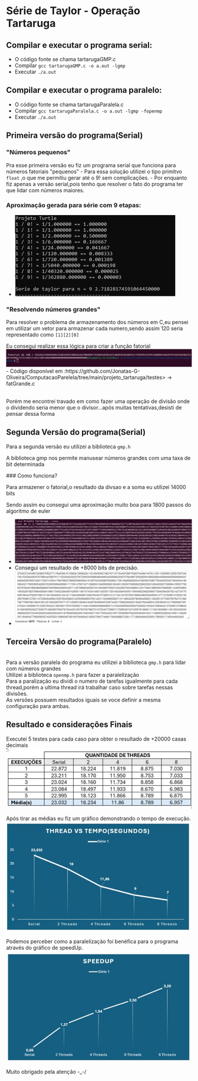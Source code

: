 # Série de Taylor - Operação Tartaruga


## Compilar e executar o programa serial:
- O código fonte se chama tartarugaGMP.c 
- Compilar <code>gcc tartarugaGMP.c -o a.out -lgmp </code>
- Executar <code>./a.out </code>

## Compilar e executar o programa paralelo:
- O código fonte se chama tartarugaParalela.c 
- Compilar <code>gcc tartarugaParalela.c -o a.out -lgmp -fopenmp </code>
- Executar <code>./a.out </code>
## Primeira versão do programa(Serial)

### "Números pequenos"
<p>Pra esse primeira versão eu fiz um programa serial que funciona para números fatoriais "pequenos"
- Para essa solução utilizei o tipo primitvo  <code>float</code> ,o que me permitiu gerar até o 9! sem complicações.
- Por enquanto fiz apenas a versão serial,pois tenho que resolver o fato do programa ter que lidar com números maiores.

### Aproximação gerada para série com 9 etapas:
- <img src ="https://github.com/Jonatas-G-Oliveira/ComputacaoParelela/blob/main/projeto_tartaruga/imagens/1_versaoTurtle.jpg" alt="primeira Versão do projeto">

### "Resolvendo números grandes"
<p>Para resolver o problema de armazenamento dos números em C,eu pensei em utilizar um vetor para armazenar cada numero,sendo assim 120 seria representado como <code>[1][2][0]</code>
<p>Eu consegui realizar essa lógica para criar a função fatorial
   <img src ="https://github.com/Jonatas-G-Oliveira/ComputacaoParelela/blob/main/projeto_tartaruga/imagens/Fatorial.png">
   - Código disponível em :https://github.com/Jonatas-G-Oliveira/ComputacaoParelela/tree/main/projeto_tartaruga/testes> -> fatGrande.c 
</p>
<p><br>Porém me encontrei travado em como fazer uma operação de divisão onde o dividendo seria menor que o divisor...após muitas tentativas,desisti de pensar dessa forma<P>

## Segunda Versão do programa(Serial)
<p>Para a segunda versão eu utilizei a biblioteca <code>gmp.h</code></p>
<p>A biblioteca gmp nos permite manusear números grandes com uma taxa de bit determinada</p>
### Como funciona?
<p>Para armazener o fatorial,o resultado da divsao e a soma eu utilizei 14000 bits</p>
<p>Sendo assim eu consegui uma aproximação muito boa para 1800 passos do algoritmo de euler</p>

- <img src ="https://github.com/Jonatas-G-Oliveira/ComputacaoParelela/blob/main/projeto_tartaruga/imagens/Euler.png">
- Consegui um resultado de +8000 bits de precisão.
- <img src ="https://github.com/Jonatas-G-Oliveira/ComputacaoParelela/blob/main/projeto_tartaruga/imagens/Resultado.png">
## Terceira Versão do programa(Paralelo)
<br> Para a versão paralela do programa eu utilizei a biblioteca <code>gmp.h</code> para lidar com números grandes 
<br> Utilizei a biblioteca <code>openmp.h</code> para fazer a paralelização
<br> Para a paralização eu dividi o numero de tarefas igualmente para cada thread,porém a ultima thread irá trabalhar caso sobre tarefas nessas divisões.
<br> As versões possuem resultados iguais se voce definir a mesma configuração para ambas.

## Resultado e considerações Finais
<p>
    Executei 5 testes para cada caso para obter o resultado de +20000 casas decimais
   <img src ="https://github.com/Jonatas-G-Oliveira/ComputacaoParelela/blob/main/projeto_tartaruga/imagens/Tabela_Execu%C3%A7%C3%B5es.jpg"><br>
</p>
<p>
   Após tirar as médias eu fiz um gráfico demonstrando o tempo de execução.
   <img src ="https://github.com/Jonatas-G-Oliveira/ComputacaoParelela/blob/main/projeto_tartaruga/imagens/Thread_Tempo.jpg"><br>
</p>
   Podemos perceber como a paralelização foi benéfica para o programa através do gráfico de speedUp.
   <img src ="https://github.com/Jonatas-G-Oliveira/ComputacaoParelela/blob/main/projeto_tartaruga/imagens/SpeedUp.jpg"><br>
</p>

<p>
   Muito obrigado pela atenção -_-/
</p>
